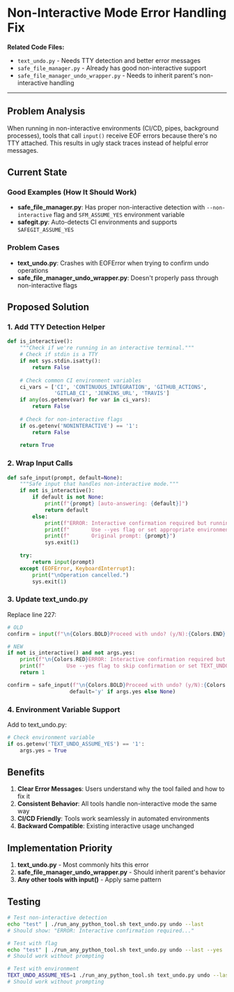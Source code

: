 # Non-Interactive Mode Error Handling Fix

**Related Code Files:**
- `text_undo.py` - Needs TTY detection and better error messages
- `safe_file_manager.py` - Already has good non-interactive support
- `safe_file_manager_undo_wrapper.py` - Needs to inherit parent's non-interactive handling

---

## Problem Analysis

When running in non-interactive environments (CI/CD, pipes, background processes), tools that call `input()` receive EOF errors because there's no TTY attached. This results in ugly stack traces instead of helpful error messages.

## Current State

### Good Examples (How It Should Work)
- **safe_file_manager.py**: Has proper non-interactive detection with `--non-interactive` flag and `SFM_ASSUME_YES` environment variable
- **safegit.py**: Auto-detects CI environments and supports `SAFEGIT_ASSUME_YES`

### Problem Cases
- **text_undo.py**: Crashes with EOFError when trying to confirm undo operations
- **safe_file_manager_undo_wrapper.py**: Doesn't properly pass through non-interactive flags

## Proposed Solution

### 1. Add TTY Detection Helper

```python
def is_interactive():
    """Check if we're running in an interactive terminal."""
    # Check if stdin is a TTY
    if not sys.stdin.isatty():
        return False
    
    # Check common CI environment variables
    ci_vars = ['CI', 'CONTINUOUS_INTEGRATION', 'GITHUB_ACTIONS', 
               'GITLAB_CI', 'JENKINS_URL', 'TRAVIS']
    if any(os.getenv(var) for var in ci_vars):
        return False
    
    # Check for non-interactive flags
    if os.getenv('NONINTERACTIVE') == '1':
        return False
        
    return True
```

### 2. Wrap Input Calls

```python
def safe_input(prompt, default=None):
    """Safe input that handles non-interactive mode."""
    if not is_interactive():
        if default is not None:
            print(f"{prompt} [auto-answering: {default}]")
            return default
        else:
            print(f"ERROR: Interactive confirmation required but running in non-interactive mode.")
            print(f"       Use --yes flag or set appropriate environment variable.")
            print(f"       Original prompt: {prompt}")
            sys.exit(1)
    
    try:
        return input(prompt)
    except (EOFError, KeyboardInterrupt):
        print("\nOperation cancelled.")
        sys.exit(1)
```

### 3. Update text_undo.py

Replace line 227:
```python
# OLD
confirm = input(f"\n{Colors.BOLD}Proceed with undo? (y/N):{Colors.END} ")

# NEW
if not is_interactive() and not args.yes:
    print(f"\n{Colors.RED}ERROR: Interactive confirmation required but running in non-interactive mode.{Colors.END}")
    print(f"       Use --yes flag to skip confirmation or set TEXT_UNDO_ASSUME_YES=1")
    return 1

confirm = safe_input(f"\n{Colors.BOLD}Proceed with undo? (y/N):{Colors.END} ", 
                    default='y' if args.yes else None)
```

### 4. Environment Variable Support

Add to text_undo.py:
```python
# Check environment variable
if os.getenv('TEXT_UNDO_ASSUME_YES') == '1':
    args.yes = True
```

## Benefits

1. **Clear Error Messages**: Users understand why the tool failed and how to fix it
2. **Consistent Behavior**: All tools handle non-interactive mode the same way
3. **CI/CD Friendly**: Tools work seamlessly in automated environments
4. **Backward Compatible**: Existing interactive usage unchanged

## Implementation Priority

1. **text_undo.py** - Most commonly hits this error
2. **safe_file_manager_undo_wrapper.py** - Should inherit parent's behavior
3. **Any other tools with input()** - Apply same pattern

## Testing

```bash
# Test non-interactive detection
echo "test" | ./run_any_python_tool.sh text_undo.py undo --last
# Should show: "ERROR: Interactive confirmation required..."

# Test with flag
echo "test" | ./run_any_python_tool.sh text_undo.py undo --last --yes
# Should work without prompting

# Test with environment
TEXT_UNDO_ASSUME_YES=1 ./run_any_python_tool.sh text_undo.py undo --last
# Should work without prompting
```